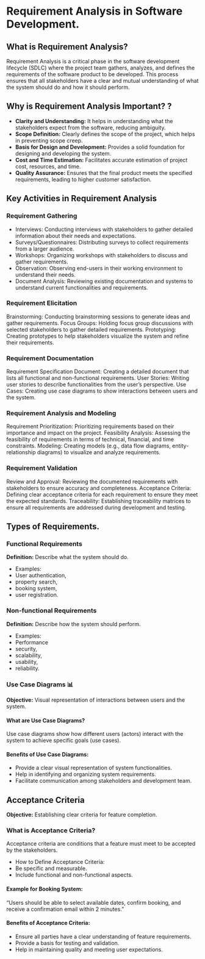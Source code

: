 # Requirement Analysis in Software Development.

## What is Requirement Analysis? 

Requirement Analysis is a critical phase in the software development lifecycle (SDLC) where the project team gathers, analyzes, and defines the requirements of the software product to be developed. This process ensures that all stakeholders have a clear and mutual understanding of what the system should do and how it should perform.

## Why is Requirement Analysis Important? ?

- **Clarity and Understanding:** It helps in understanding what the stakeholders expect from the software, reducing ambiguity.
- **Scope Definition:** Clearly defines the scope of the project, which helps in preventing scope creep.
- **Basis for Design and Development:** Provides a solid foundation for designing and developing the system.
- **Cost and Time Estimation:** Facilitates accurate estimation of project cost, resources, and time.
- **Quality Assurance:** Ensures that the final product meets the specified requirements, leading to higher customer satisfaction.

## Key Activities in Requirement Analysis

### Requirement Gathering
- Interviews: Conducting interviews with stakeholders to gather detailed information about their needs and expectations.
- Surveys/Questionnaires: Distributing surveys to collect requirements from a larger audience.
- Workshops: Organizing workshops with stakeholders to discuss and gather requirements.
- Observation: Observing end-users in their working environment to understand their needs.
- Document Analysis: Reviewing existing documentation and systems to understand current functionalities and requirements.

### Requirement Elicitation 

Brainstorming: Conducting brainstorming sessions to generate ideas and gather requirements.
Focus Groups: Holding focus group discussions with selected stakeholders to gather detailed requirements.
Prototyping: Creating prototypes to help stakeholders visualize the system and refine their requirements.

### Requirement Documentation 

Requirement Specification Document: Creating a detailed document that lists all functional and non-functional requirements.
User Stories: Writing user stories to describe functionalities from the user’s perspective.
Use Cases: Creating use case diagrams to show interactions between users and the system.

### Requirement Analysis and Modeling 

Requirement Prioritization: Prioritizing requirements based on their importance and impact on the project.
Feasibility Analysis: Assessing the feasibility of requirements in terms of technical, financial, and time constraints.
Modeling: Creating models (e.g., data flow diagrams, entity-relationship diagrams) to visualize and analyze requirements.

### Requirement Validation 

Review and Approval: Reviewing the documented requirements with stakeholders to ensure accuracy and completeness.
Acceptance Criteria: Defining clear acceptance criteria for each requirement to ensure they meet the expected standards.
Traceability: Establishing traceability matrices to ensure all requirements are addressed during development and testing.

## Types of Requirements.

### Functional Requirements 

**Definition:** Describe what the system should do.
- Examples: 
- User authentication,
- property search,
- booking system,
- user registration.

### Non-functional Requirements

**Definition:** Describe how the system should perform.
- Examples: 
- Performance
- security, 
- scalability,
- usability,
- reliability.

### Use Case Diagrams 📊
**Objective:** Visual representation of interactions between users and the system.

#### What are Use Case Diagrams?

Use case diagrams show how different users (actors) interact with the system to achieve specific goals (use cases).

#### Benefits of Use Case Diagrams:
- Provide a clear visual representation of system functionalities.
- Help in identifying and organizing system requirements.
- Facilitate communication among stakeholders and development team.


## Acceptance Criteria 

**Objective:** Establishing clear criteria for feature completion.

 ### What is Acceptance Criteria?
Acceptance criteria are conditions that a feature must meet to be accepted by the stakeholders.

- How to Define Acceptance Criteria:
- Be specific and measurable.
- Include functional and non-functional aspects.

#### Example for Booking System: 

“Users should be able to select available dates, confirm booking, and receive a confirmation email within 2 minutes.”

#### Benefits of Acceptance Criteria:

- Ensure all parties have a clear understanding of feature requirements.
- Provide a basis for testing and validation.
- Help in maintaining quality and meeting user expectations.








